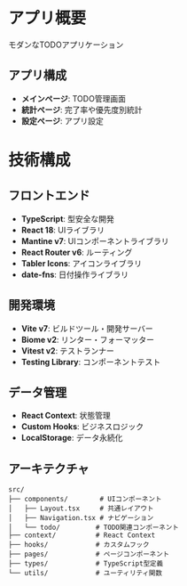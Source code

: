 # アプリ概要
モダンなTODOアプリケーション

## アプリ構成
- **メインページ**: TODO管理画面
- **統計ページ**: 完了率や優先度別統計
- **設定ページ**: アプリ設定

# 技術構成

## フロントエンド
- **TypeScript**: 型安全な開発
- **React 18**: UIライブラリ
- **Mantine v7**: UIコンポーネントライブラリ
- **React Router v6**: ルーティング
- **Tabler Icons**: アイコンライブラリ
- **date-fns**: 日付操作ライブラリ

## 開発環境
- **Vite v7**: ビルドツール・開発サーバー
- **Biome v2**: リンター・フォーマッター
- **Vitest v2**: テストランナー
- **Testing Library**: コンポーネントテスト

## データ管理
- **React Context**: 状態管理
- **Custom Hooks**: ビジネスロジック
- **LocalStorage**: データ永続化

## アーキテクチャ
```
src/
├── components/        # UIコンポーネント
│   ├── Layout.tsx     # 共通レイアウト
│   ├── Navigation.tsx # ナビゲーション
│   └── todo/         # TODO関連コンポーネント
├── context/          # React Context
├── hooks/            # カスタムフック
├── pages/            # ページコンポーネント
├── types/            # TypeScript型定義
└── utils/            # ユーティリティ関数
```
